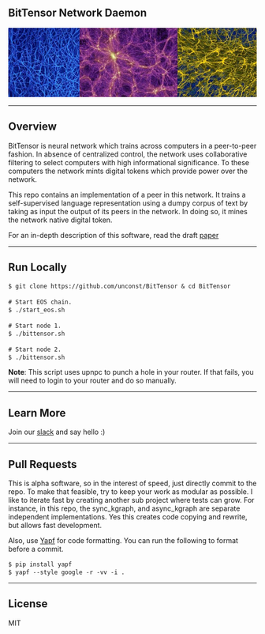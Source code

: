 ## BitTensor Network Daemon

<img src="assets/mycellium.jpeg" width="1000" />

---

## Overview

BitTensor is neural network which trains across computers in a peer-to-peer fashion. In absence of centralized control, the network uses collaborative filtering to select computers with high informational significance. To these computers the network mints digital tokens which provide power over the network.

This repo contains an implementation of a peer in this network. It trains a self-supervised language representation using a dumpy corpus of text by taking as input the output of its peers in the network. In doing so, it mines the network native digital token.

For an in-depth description of this software, read the draft [paper](https://ipfs.eternum.io/ipfs/QmTUGaDaU2uSMTr2VEgbZ7JwBLokhnkXdvFPd14qSSYYRp/Bittensor.pdf)

---
## Run Locally
```
$ git clone https://github.com/unconst/BitTensor & cd BitTensor

# Start EOS chain.
$ ./start_eos.sh  

# Start node 1.
$ ./bittensor.sh

# Start node 2.
$ ./bittensor.sh
```
**Note**: This script uses upnpc to punch a hole in your router. If that fails, you will need to login to your router and do so manually.

---

## Learn More

Join our [slack](https://bittensor.slack.com/) and say hello :)

---

## Pull Requests

This is alpha software, so in the interest of speed, just directly commit to the repo. To make that feasible, try to keep your work as modular as possible. I like to iterate fast by creating another sub project where tests can grow. For instance, in this repo, the sync_kgraph, and async_kgraph are separate independent implementations. Yes this creates code copying and rewrite, but allows fast development.

Also, use [Yapf](https://github.com/google/yapf) for code formatting. You can run the following to format before a commit.
```
$ pip install yapf
$ yapf --style google -r -vv -i .
```

---

## License

MIT
